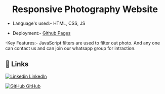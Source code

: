 

<h1 align="center">Responsive Photography Website</h1>


- Language's used:- HTML, CSS, JS

- Deployment:- [Github Pages](https://salvador001.github.io/photoprobes/)

-Key Features:- JavaScript filters are used to filter out photo. And any one can contact us and can join our whatsapp group for intraction. 

## 🔗 Links
[![Linkedin](https://i.stack.imgur.com/gVE0j.png) LinkedIn](https://www.linkedin.com/in/nikhil-soni-435b13217/)

[![GitHub](https://i.stack.imgur.com/tskMh.png) GitHub](https://github.com/salvador001)








